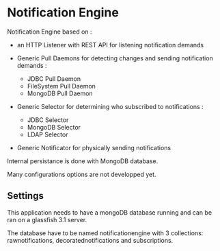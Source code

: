 # Notification Engine

Notification Engine based on :
+ an HTTP Listener with REST API for listening notification demands

+ Generic Pull Daemons for detecting changes and sending notification demands :
  + JDBC Pull Daemon
  + FileSystem Pull Daemon
  + MongoDB Pull Daemon

+ Generic Selector for determining who subscribed to notifications :
  + JDBC Selector
  + MongoDB Selector
  + LDAP Selector

+ Generic Notificator for physically sending notifications

Internal persistance is done with MongoDB database.

Many configurations options are not developped yet.

## Settings 
This application needs to have a mongoDB database running and can be ran on a glassfish 3.1 server. 

The database have to be named notificationengine with 3 collections: rawnotifications, decoratednotifications and subscriptions.